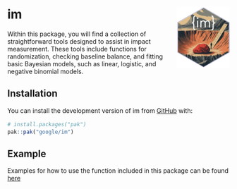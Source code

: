 
<!-- README.md is generated from README.Rmd. Please edit that file -->

# im <img src="man/figures/logo.png" align="right" height="138" alt="" />

<!-- badges: start -->
<!-- badges: end -->

Within this package, you will find a collection of straightforward tools
designed to assist in impact measurement. These tools include functions
for randomization, checking baseline balance, and fitting basic Bayesian
models, such as linear, logistic, and negative binomial models.

## Installation

You can install the development version of im from
[GitHub](https://github.com/google/im) with:

``` r
# install.packages("pak")
pak::pak("google/im")
```

## Example

Examples for how to use the function included in this package can be
found [here](https://book.martinez.fyi/rct_basic.html#the-im-package)
